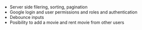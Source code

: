 - Server side filering, sorting, pagination
- Google login and user permissions and roles and authentication
- Debounce inputs
- Posibility to add a movie and rent movie from other users
